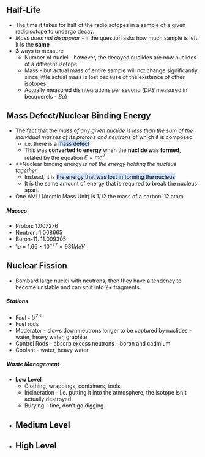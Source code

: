 ## Half-Life
- The time it takes for half of the radioisotopes in a sample of a given radioisotope to undergo decay.
- *Mass does not disappear* - if the question asks how much sample is left, it is the **same**
- **3** ways to measure
	- Number of nuclei - however, the decayed nuclides are now nuclides of a different isotope
	- Mass - but actual mass of entire sample will not change significantly since little actual mass is lost because of the existence of other isotopes
	- Actually measured disintegrations per second ($DPS$ measured in becquerels - $Bq$)

## Mass Defect/Nuclear Binding Energy
- The fact that the *mass of any given nuclide is less than the sum of the individual masses of its protons and neutrons* of which it is composed
	- i.e. there is a <mark style="background: #ADCCFFA6;">mass defect</mark>
	- This was **converted to energy** when the **nuclide was formed**, related by the equation $E=mc^2$
- **Nuclear binding energy *is not the energy holding the nucleus together*
	- Instead, it is <mark style="background: #ADCCFFA6;">the energy that was lost in forming the nucleus</mark>
	- It is the same amount of energy that is required to break the nucleus apart.
- One AMU (Atomic Mass Unit) is $1/12$ the mass of a carbon-12 atom

##### Masses
- Proton: 1.007276
- Neutron: 1.008665
- Boron-11: 11.009305
- $1u$ = $1.66\times 10^{-27} = 931 MeV$

## Nuclear Fission
- Bombard large nuclei with neutrons, then they have a tendency to become unstable and can split into $2+$ fragments.

##### Stations
- Fuel - $U^{235}$
- Fuel rods
- Moderator - slows down neutrons longer to be captured by nuclides - water, heavy water, graphite
- Control Rods - absorb excess neutrons - boron and cadmium
- Coolant - water, heavy water

##### Waste Management
- **Low Level**
	- Clothing, wrappings, containers, tools
	- Incineration - i.e. putting it into the atmosphere, the isotope isn't actually destroyed
	- Burying - fine, don't go digging
- **Medium Level**
	- 
- **High Level**
	- 